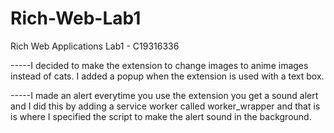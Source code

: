 # Rich-Web-Lab1
Rich Web Applications Lab1 - C19316336

-----I decided to make the extension to change images to anime images instead of cats. I added a popup when the extension is used  with a text box.

-----I made an alert everytime you use the extension you get a sound alert and I did this by adding a service worker called worker_wrapper and that is is where I specified the script to make the alert sound in the background.
